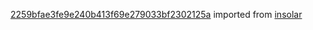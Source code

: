 [2259bfae3fe9e240b413f69e279033bf2302125a](https://github.com/insolar/insolar/commit/2259bfae3fe9e240b413f69e279033bf2302125a) imported from [insolar](https://github.com/insolar/insolar)
